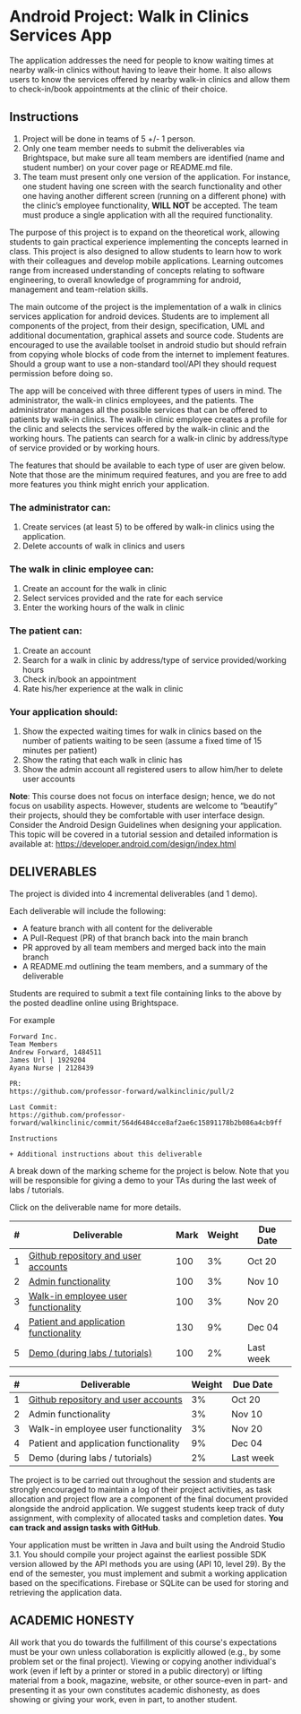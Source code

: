 # Android Project: Walk in Clinics Services App

The application addresses the need for people to know waiting times at nearby walk-in clinics without having to leave their home. It also allows users to know the services offered by nearby walk-in clinics and allow them to check-in/book appointments at the clinic of their choice.


## Instructions

1. Project will be done in teams of 5 +/- 1 person.
2. Only one team member needs to submit the deliverables via Brightspace, but make sure
all team members are identified (name and student number) on your cover page or
README.md file.
3. The team must present only one version of the application. For instance, one student
having one screen with the search functionality and other one having another different screen (running on a different phone) with the clinic’s employee functionality, **WILL NOT** be accepted. The team must produce a single application with all the required functionality.

The purpose of this project is to expand on the theoretical work, allowing students to gain practical experience implementing the concepts learned in class. This project is also designed to allow students to learn how to work with their colleagues and develop mobile applications. Learning outcomes range from increased understanding of concepts relating to software engineering, to overall knowledge of programming for android, management and team-relation skills.

The main outcome of the project is the implementation of a walk in clinics services application for android devices. Students are to implement all components of the project, from their design, specification, UML and additional documentation, graphical assets and source code. Students are encouraged to use the available toolset in android studio but should refrain from
copying whole blocks of code from the internet to implement features. Should a group want to use a non-standard tool/API they should request permission before doing so.



The app will be conceived with three different types of users in mind. The administrator, the walk-in clinics employees, and the patients. The administrator manages all the possible services that can be offered to patients by walk-in clinics. The walk-in clinic employee creates a profile for the clinic and selects the services offered by the walk-in clinic and the working hours. The patients can search for a walk-in clinic by address/type of service provided or by working hours.

The features that should be available to each type of user are given below. Note that those are the minimum required features, and you are free to add more features you think might enrich your application.

### The administrator can:
1. Create services (at least 5) to be offered by walk-in clinics using the application.
2. Delete accounts of walk in clinics and users

### The walk in clinic employee can:
1. Create an account for the walk in clinic
2. Select services provided and the rate for each service
3. Enter the working hours of the walk in clinic

### The patient can:
1. Create an account
2. Search for a walk in clinic by address/type of service provided/working hours
3. Check in/book an appointment
4. Rate his/her experience at the walk in clinic

### Your application should:
1. Show the expected waiting times for walk in clinics based on the number of patients waiting to be seen (assume a fixed time of 15 minutes per patient)
2. Show the rating that each walk in clinic has
3. Show the admin account all registered users to allow him/her to delete user accounts

**Note**: This course does not focus on interface design; hence, we do not focus on usability aspects. However, students are welcome to “beautify” their projects, should they be comfortable with user interface design. Consider the Android Design Guidelines when designing
your application. This topic will be covered in a tutorial session and detailed information is available at: https://developer.android.com/design/index.html



## DELIVERABLES

The project is divided into 4 incremental deliverables (and 1 demo).

Each deliverable will include the following:

* A feature branch with all content for the deliverable
* A Pull-Request (PR) of that branch back into the main branch
* PR approved by all team members and merged back into the main branch
* A README.md outlining the team members, and a summary of the deliverable

Students are required to submit a text file containing links to the
above by the posted deadline online using Brightspace.

For example

```
Forward Inc.
Team Members
Andrew Forward, 1484511 
James Url | 1929204 
Ayana Nurse | 2128439

PR:
https://github.com/professor-forward/walkinclinic/pull/2

Last Commit:
https://github.com/professor-forward/walkinclinic/commit/564d6484cce8af2ae6c15891178b2b086a4cb9ff

Instructions

+ Additional instructions about this deliverable
```

A break down of the marking scheme for the project is below.
Note that you will be responsible for giving a demo to your
TAs during the last week of labs / tutorials.

Click on the deliverable name for more details.


| # | Deliverable | Mark | Weight | Due Date |
| --- | --- | --- | --- | --- |
| 1 | [Github repository and user accounts](/docs/deliverable01.md) | 100 | 3% | Oct 20 |
| 2 | [Admin functionality](/docs/deliverable02.md) | 100 | 3% | Nov 10 |
| 3 | [Walk-in employee user functionality](/docs/deliverable03.md) | 100 | 3% | Nov 20 |
| 4 | [Patient and application functionality](/docs/deliverable04.md) | 130 | 9% | Dec 04 |
| 5 | [Demo (during labs / tutorials)](/docs/deliverable05.md) | 100 | 2% | Last week |

| # | Deliverable | Weight | Due Date |
| --- | --- | --- | --- |
| 1 | [Github repository and user accounts](/docs/deliverable01.md) | 3% | Oct 20 |
| 2 | Admin functionality | 3% | Nov 10 |
| 3 | Walk-in employee user functionality | 3% | Nov 20 |
| 4 | Patient and application functionality | 9% | Dec 04 |
| 5 | Demo (during labs / tutorials) | 2% | Last week |


The project is to be carried out throughout the session and students are
strongly encouraged to maintain a log of their project activities,
as task allocation and project flow are a component of the final
document provided alongside the android application.
We suggest students keep track of duty assignment, with complexity
of allocated tasks and completion dates. **You can track and assign tasks
with GitHub**.

Your application must be written in Java and built using the Android Studio 3.1. You should compile your project against the earliest possible SDK version allowed by the API methods you are using (API 10, level 29). By the end of the semester, you must implement and submit a working application based on the specifications. Firebase or SQLite can be used for storing and retrieving the application data.


## ACADEMIC HONESTY

All work that you do towards the fulfillment of this course's expectations
must be your own unless collaboration is explicitly allowed (e.g., by some
problem set or the final project). Viewing or copying another individual's
work (even if left by a printer or stored in a public directory) or lifting
material from a book, magazine, website, or other source-even in part- and
presenting it as your own constitutes academic dishonesty, as does showing
or giving your work, even in part, to another student.

